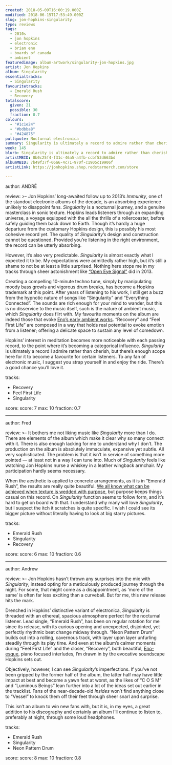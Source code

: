 ```yaml
---
created: 2018-05-09T16:00:19.000Z
modified: 2018-06-15T17:53:49.000Z
slug: jon-hopkins-singularity
type: reviews
tags:
  - 2010s
  - jon hopkins
  - electronic
  - brian eno
  - boards of canada
  - ambient
featuredimage: album-artwork/singularity-jon-hopkins.jpg
artist: Jon Hopkins
album: Singularity
essentialtracks:
  - Singularity
favouritetracks:
  - Emerald Rush
  - Recovery
totalscore:
  given: 21
  possible: 30
  fraction: 0.7
colours:
  - "#1c1e24"
  - "#bdbba8"
  - "#424875"
pullquote: Nocturnal electronica
summary: Singularity is ultimately a record to admire rather than cherish, but there’s enough scope here for it to become a favourite for certain listeners. To any fan of electronic music, we suggest you strap yourself in and enjoy the ride. There’s a good chance you’ll love it.
week: 145
blurb: Singularity is ultimately a record to admire rather than cherish, but there’s enough scope here for it to become a favourite for electronic listeners.
artistMBID: 0b0c25f4-f31c-46a5-a4fb-ccbf53d663bd
albumMBID: 7b49f37f-06a6-4c71-970f-c1905c19906f
artistLink: https://jonhopkins.shop.redstarmerch.com/store

---
```


author: ANDRÉ

review: >-
  Jon Hopkins’ long-awaited follow up to 2013’s *Immunity*, one of the standout electronic albums of the decade, is an absorbing experience unlikely to disappoint fans. *Singularity* is a nocturnal journey, and a genuine masterclass in sonic texture. Hopkins leads listeners through an expanding universe, a voyage equipped with the all the thrills of a rollercoaster, before safely guiding them back down to Earth. Though it’s hardly a huge departure from the customary Hopkins design, this is possibly his most cohesive record yet. The quality of *Singularity*’s design and construction cannot be questioned. Provided you’re listening in the right environment, the record can be utterly absorbing. 
  
  However, it’s also very predictable. *Singularity* is almost exactly what I expected it to be. My expectations were admittedly rather high, but it’s still a shame to not be at least a little surprised. Nothing here stops me in my tracks through sheer astonishment like [“Open Eye Signal”](https://www.youtube.com/watch?v=Q04ILDXe3QE) did in 2013.

  Creating a compelling 10-minute techno tune, simply by manipulating moody bass growls and vigorous drum breaks, has become a Hopkins trademark at this point. After years of listening to his work, I still get a buzz from the hypnotic nature of songs like “Singularity” and “Everything Connected”. The sounds are rich enough for your mind to wander, but this is no disservice to the music itself, such is the nature of ambient music, which *Singularity* does flirt with. My favourite moments on the album are indeed those that evoke [Eno’s early ambient works](/reviews/brian-eno-ambient-1-music-for-airports/). “Recovery” and “Feel First Life” are composed in a way that holds real potential to evoke emotion from a listener; offering a delicate space to sustain any level of comedown. 
  
  Hopkins’ interest in meditation becomes more noticeable with each passing record, to the point where it’s becoming a categorical influence. *Singularity* is ultimately a record I admire rather than cherish, but there’s enough scope here for it to become a favourite for certain listeners. To any fan of electronic music, I suggest you strap yourself in and enjoy the ride. There’s a good chance you’ll love it.

tracks:
  - Recovery
  - ­­Feel First Life
  - ­­Singularity

score:
  score: 7
  max: 10
  fraction: 0.7

---
author: Fred

review: >-
  It bothers me not liking music like *Singularity* more than I do. There are elements of the album which make it clear why so many connect with it. There is also enough lacking for me to understand why I don’t. The production on the album is absolutely immaculate, expansive yet subtle. All very sophisticated. The problem is that it isn’t in service of something more pointed — at least not in a way I can tune into. Much of *Singularity* feels like watching Jon Hopkins nurse a whiskey in a leather wingback armchair. My participation hardly seems necessary. 
  
  When the aesthetic is applied to concrete arrangements, as it is in “Emerald Rush”, the results are really quite beautiful. [We all know what can be achieved when texture is wedded with purpose](/reviews/boards-of-canada-music-has-the-right-to-children/), but purpose keeps things casual on this record. On *Singularity* function seems to follow form, and it’s hard to get on board with that. I understand why many will love *Singularity*, but I suspect the itch it scratches is quite specific. I wish I could see its bigger picture without literally having to look at big starry pictures.

tracks:
  - Emerald Rush
  - ­­Singularity
  - ­­Recovery

score:
  score: 6
  max: 10
  fraction: 0.6

---
author: Andrew

review: >-
  Jon Hopkins hasn’t thrown any surprises into the mix with *Singularity*, instead opting for a meticulously produced journey through the night. For some, that might come as a disappointment, as ‘more of the same’ is often far less exciting than a curveball. But for me, this new release hits the mark. 
  
  Drenched in Hopkins’ distinctive variant of electronica, *Singularity* is threaded with an ethereal, spacious atmosphere perfect for the nocturnal listener. Lead single, “Emerald Rush”, has been on regular rotation for me since its release, with its curious opening and unexpected, disjointed, yet perfectly rhythmic beat change midway through. “Neon Pattern Drum” builds out into a rolling, cavernous track, with layer upon layer unfurling steadily through its play time. And even at the album’s calmer moments during “Feel First Life” and the closer, “Recovery”, both beautiful, [Eno-esque](/reviews/brian-eno-ambient-1-music-for-airports/), piano focused interludes, I’m drawn in by the evocative soundscape Hopkins sets out. 
  
  Objectively, however, I can see *Singularity*’s imperfections. If you’ve not been gripped by the former half of the album, the latter half may have little impact at best and become a yawn fest at worst, as the likes of “C O S M” and “Luminous Beings” lean further into a lot of the ideas set out earlier in the tracklist. Fans of the near-decade-old *Insides* won’t find anything close to “Vessel” to knock them off their feet through sheer snarl and surprise. 
  
  This isn’t an album to win new fans with, but it is, in my eyes, a great addition to his discography and certainly an album I’ll continue to listen to, preferably at night, through some loud headphones.

tracks:
  - Emerald Rush
  - ­­Singularity
  - ­­Neon Pattern Drum

score:
  score: 8
  max: 10
  fraction: 0.8
